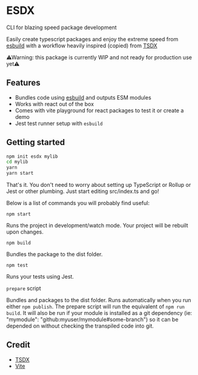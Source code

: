 # ESDX

CLI for blazing speed package development

Easily create typescript packages and enjoy the extreme speed from [esbuild](https://esbuild.github.io/) with a workflow heavily inspired (copied) from [TSDX](https://tsdx.io/)

⚠Warning: this package is currently WIP and not ready for production use yet⚠

## Features

- Bundles code using [esbuild](https://esbuild.github.io/) and outputs ESM modules
- Works with react out of the box
- Comes with vite playground for react packages to test it or create a demo
- Jest test runner setup with `esbuild`

## Getting started

```sh
npm init esdx mylib
cd mylib
yarn
yarn start
```

That's it. You don't need to worry about setting up TypeScript or Rollup or Jest or other plumbing. Just start editing src/index.ts and go!

Below is a list of commands you will probably find useful:

`npm start`

Runs the project in development/watch mode. Your project will be rebuilt upon changes.

`npm build`

Bundles the package to the dist folder.

`npm test`

Runs your tests using Jest.

`prepare` script

Bundles and packages to the dist folder. Runs automatically when you run either `npm publish`. The prepare script will run the equivalent of `npm run build`. It will also be run if your module is installed as a git dependency (ie: "mymodule": "github:myuser/mymodule#some-branch") so it can be depended on without checking the transpiled code into git.

## Credit

- [TSDX](https://tsdx.io/)
- [Vite](https://vitejs.dev/)
